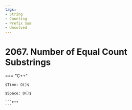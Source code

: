 ```yaml
---
tags:
- String
- Counting
- Prefix Sum
- Unsolved
---
```



# 2067. Number of Equal Count Substrings

=== "C++"

    $Time: O()$

    $Space: O()$

    ```c++
    ```